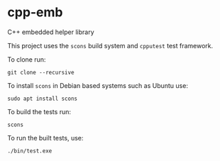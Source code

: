 # cpp-emb
C++ embedded helper library

This project uses the `scons` build system and `cpputest` test framework.

To clone run: 

`git clone --recursive`

To install `scons` in Debian based systems such as Ubuntu use:

`sudo apt install scons`

To build the tests run:

`scons`

To run the built tests, use:

`./bin/test.exe`
